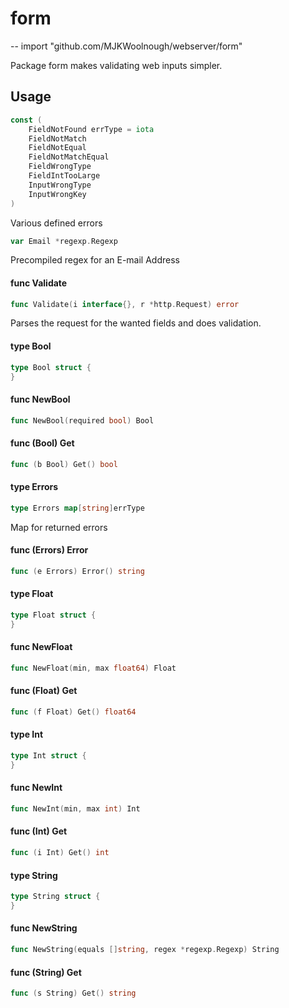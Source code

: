 # form
--
    import "github.com/MJKWoolnough/webserver/form"

Package form makes validating web inputs simpler.

## Usage

```go
const (
	FieldNotFound errType = iota
	FieldNotMatch
	FieldNotEqual
	FieldNotMatchEqual
	FieldWrongType
	FieldIntTooLarge
	InputWrongType
	InputWrongKey
)
```
Various defined errors

```go
var Email *regexp.Regexp
```
Precompiled regex for an E-mail Address

#### func  Validate

```go
func Validate(i interface{}, r *http.Request) error
```
Parses the request for the wanted fields and does validation.

#### type Bool

```go
type Bool struct {
}
```


#### func  NewBool

```go
func NewBool(required bool) Bool
```

#### func (Bool) Get

```go
func (b Bool) Get() bool
```

#### type Errors

```go
type Errors map[string]errType
```

Map for returned errors

#### func (Errors) Error

```go
func (e Errors) Error() string
```

#### type Float

```go
type Float struct {
}
```


#### func  NewFloat

```go
func NewFloat(min, max float64) Float
```

#### func (Float) Get

```go
func (f Float) Get() float64
```

#### type Int

```go
type Int struct {
}
```


#### func  NewInt

```go
func NewInt(min, max int) Int
```

#### func (Int) Get

```go
func (i Int) Get() int
```

#### type String

```go
type String struct {
}
```


#### func  NewString

```go
func NewString(equals []string, regex *regexp.Regexp) String
```

#### func (String) Get

```go
func (s String) Get() string
```
